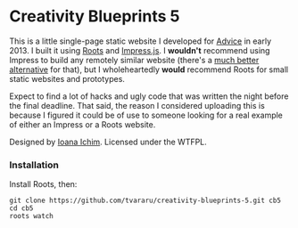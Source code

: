 Creativity Blueprints 5
===
This is a little single-page static website I developed for [Advice](http://www.advicestudents.ro/) in early 2013. I built it using [Roots](https://github.com/jenius/roots) and [Impress.js](https://github.com/bartaz/impress.js/). I **wouldn't** recommend using Impress to build any remotely similar website (there's a [much better alternative](https://github.com/jmpressjs/jmpress.js) for that), but I wholeheartedly **would** recommend Roots for small static websites and prototypes.

Expect to find a lot of hacks and ugly code that was written the night before the final deadline. That said, the reason I considered uploading this is because I figured it could be of use to someone looking for a real example of either an Impress or a Roots website.

Designed by [Ioana Ichim](http://ioanaichim.com/). Licensed under the WTFPL.

### Installation
Install Roots, then:
```
git clone https://github.com/tvararu/creativity-blueprints-5.git cb5
cd cb5
roots watch
```
